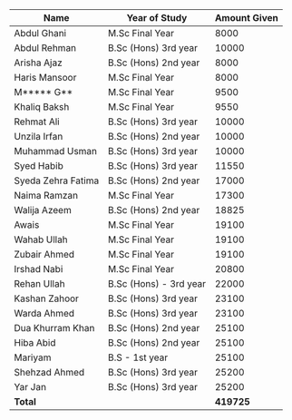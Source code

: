 | Name               | Year of Study               | Amount Given |
|--------------------|-----------------------------|--------------|
| Abdul Ghani        | M.Sc Final Year             | 8000         |
| Abdul Rehman       | B.Sc (Hons) 3rd year        | 10000        |
| Arisha Ajaz        | B.Sc (Hons) 2nd year        | 8000         |
| Haris Mansoor      | M.Sc Final Year             | 8000         |
| M***** G**         | M.Sc Final Year             | 9500         |
| Khaliq Baksh       | M.Sc Final Year             | 9550         |
| Rehmat Ali         | B.Sc (Hons) 3rd year        | 10000        |
| Unzila Irfan       | B.Sc (Hons) 2nd year        | 10000        |
| Muhammad Usman     | B.Sc (Hons) 3rd year        | 10000        |
| Syed Habib         | B.Sc (Hons) 3rd year        | 11550        |
| Syeda Zehra Fatima | B.Sc (Hons) 2nd year        | 17000        |
| Naima Ramzan       | M.Sc Final Year             | 17300        |
| Walija Azeem       | B.Sc (Hons) 2nd year        | 18825        |
| Awais              | M.Sc Final Year             | 19100        |
| Wahab Ullah        | M.Sc Final Year             | 19100        |
| Zubair Ahmed       | M.Sc Final Year             | 19100        |
| Irshad Nabi        | M.Sc Final Year             | 20800        |
| Rehan Ullah        | B.Sc (Hons) - 3rd year      | 22000        |
| Kashan Zahoor      | B.Sc (Hons) 3rd year        | 23100        |
| Warda Ahmed        | B.Sc (Hons) 3rd year        | 23100        |
| Dua Khurram Khan   | B.Sc (Hons) 2nd year        | 25100        |
| Hiba Abid          | B.Sc (Hons) 2nd year        | 25100        |
| Mariyam            | B.S - 1st year              | 25100        |
| Shehzad Ahmed      | B.Sc (Hons) 3rd year        | 25200        |
| Yar Jan            | B.Sc (Hons) 3rd year        | 25200        |
| **Total**          |                             | **419725**   |
